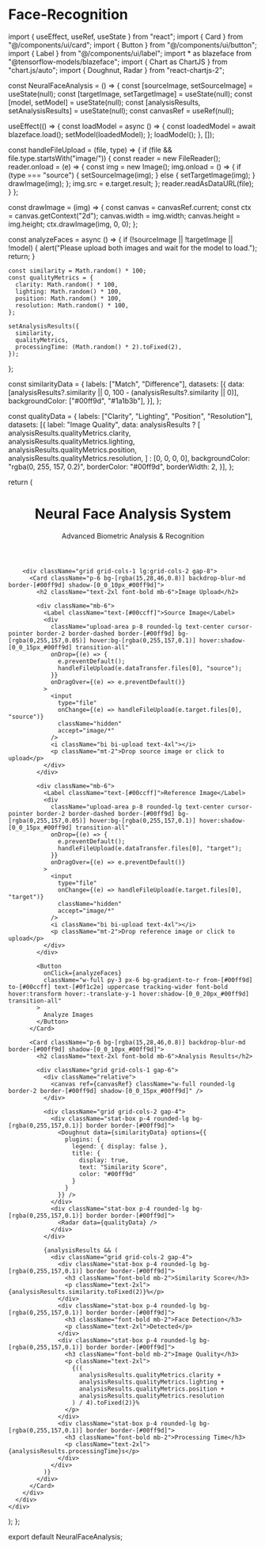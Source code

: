 # Face-Recognition
import { useEffect, useRef, useState } from "react";
import { Card } from "@/components/ui/card";
import { Button } from "@/components/ui/button";
import { Label } from "@/components/ui/label";
import * as blazeface from "@tensorflow-models/blazeface";
import { Chart as ChartJS } from "chart.js/auto";
import { Doughnut, Radar } from "react-chartjs-2";

const NeuralFaceAnalysis = () => {
  const [sourceImage, setSourceImage] = useState(null);
  const [targetImage, setTargetImage] = useState(null);
  const [model, setModel] = useState(null);
  const [analysisResults, setAnalysisResults] = useState(null);
  const canvasRef = useRef(null);

  useEffect(() => {
    const loadModel = async () => {
      const loadedModel = await blazeface.load();
      setModel(loadedModel);
    };
    loadModel();
  }, []);

  const handleFileUpload = (file, type) => {
    if (file && file.type.startsWith("image/")) {
      const reader = new FileReader();
      reader.onload = (e) => {
        const img = new Image();
        img.onload = () => {
          if (type === "source") {
            setSourceImage(img);
          } else {
            setTargetImage(img);
          }
          drawImage(img);
        };
        img.src = e.target.result;
      };
      reader.readAsDataURL(file);
    }
  };

  const drawImage = (img) => {
    const canvas = canvasRef.current;
    const ctx = canvas.getContext("2d");
    canvas.width = img.width;
    canvas.height = img.height;
    ctx.drawImage(img, 0, 0);
  };

  const analyzeFaces = async () => {
    if (!sourceImage || !targetImage || !model) {
      alert("Please upload both images and wait for the model to load.");
      return;
    }

    const similarity = Math.random() * 100;
    const qualityMetrics = {
      clarity: Math.random() * 100,
      lighting: Math.random() * 100,
      position: Math.random() * 100,
      resolution: Math.random() * 100,
    };

    setAnalysisResults({
      similarity,
      qualityMetrics,
      processingTime: (Math.random() * 2).toFixed(2),
    });
  };

  const similarityData = {
    labels: ["Match", "Difference"],
    datasets: [{
      data: [analysisResults?.similarity || 0, 100 - (analysisResults?.similarity || 0)],
      backgroundColor: ["#00ff9d", "#1a1b3b"],
    }],
  };

  const qualityData = {
    labels: ["Clarity", "Lighting", "Position", "Resolution"],
    datasets: [{
      label: "Image Quality",
      data: analysisResults ? [
        analysisResults.qualityMetrics.clarity,
        analysisResults.qualityMetrics.lighting,
        analysisResults.qualityMetrics.position,
        analysisResults.qualityMetrics.resolution,
      ] : [0, 0, 0, 0],
      backgroundColor: "rgba(0, 255, 157, 0.2)",
      borderColor: "#00ff9d",
      borderWidth: 2,
    }],
  };

  return (
    <div className="min-h-screen p-4 bg-gradient-to-br from-[#0f1c2e] to-[#1a1b3b] text-[#00ff9d] font-[Orbitron]">
      <div className="container mx-auto px-4 py-8">
        <header className="text-center mb-12">
          <h1 className="text-5xl font-bold mb-4 text-transparent bg-clip-text bg-gradient-to-r from-[#00ff9d] to-[#00ccff]">
            Neural Face Analysis System
          </h1>
          <p className="text-[#00ccff]">Advanced Biometric Analysis & Recognition</p>
        </header>

        <div className="grid grid-cols-1 lg:grid-cols-2 gap-8">
          <Card className="p-6 bg-[rgba(15,28,46,0.8)] backdrop-blur-md border-[#00ff9d] shadow-[0_0_10px_#00ff9d]">
            <h2 className="text-2xl font-bold mb-6">Image Upload</h2>
            
            <div className="mb-6">
              <Label className="text-[#00ccff]">Source Image</Label>
              <div
                className="upload-area p-8 rounded-lg text-center cursor-pointer border-2 border-dashed border-[#00ff9d] bg-[rgba(0,255,157,0.05)] hover:bg-[rgba(0,255,157,0.1)] hover:shadow-[0_0_15px_#00ff9d] transition-all"
                onDrop={(e) => {
                  e.preventDefault();
                  handleFileUpload(e.dataTransfer.files[0], "source");
                }}
                onDragOver={(e) => e.preventDefault()}
              >
                <input
                  type="file"
                  onChange={(e) => handleFileUpload(e.target.files[0], "source")}
                  className="hidden"
                  accept="image/*"
                />
                <i className="bi bi-upload text-4xl"></i>
                <p className="mt-2">Drop source image or click to upload</p>
              </div>
            </div>

            <div className="mb-6">
              <Label className="text-[#00ccff]">Reference Image</Label>
              <div
                className="upload-area p-8 rounded-lg text-center cursor-pointer border-2 border-dashed border-[#00ff9d] bg-[rgba(0,255,157,0.05)] hover:bg-[rgba(0,255,157,0.1)] hover:shadow-[0_0_15px_#00ff9d] transition-all"
                onDrop={(e) => {
                  e.preventDefault();
                  handleFileUpload(e.dataTransfer.files[0], "target");
                }}
                onDragOver={(e) => e.preventDefault()}
              >
                <input
                  type="file"
                  onChange={(e) => handleFileUpload(e.target.files[0], "target")}
                  className="hidden"
                  accept="image/*"
                />
                <i className="bi bi-upload text-4xl"></i>
                <p className="mt-2">Drop reference image or click to upload</p>
              </div>
            </div>

            <Button
              onClick={analyzeFaces}
              className="w-full py-3 px-6 bg-gradient-to-r from-[#00ff9d] to-[#00ccff] text-[#0f1c2e] uppercase tracking-wider font-bold hover:transform hover:-translate-y-1 hover:shadow-[0_0_20px_#00ff9d] transition-all"
            >
              Analyze Images
            </Button>
          </Card>

          <Card className="p-6 bg-[rgba(15,28,46,0.8)] backdrop-blur-md border-[#00ff9d] shadow-[0_0_10px_#00ff9d]">
            <h2 className="text-2xl font-bold mb-6">Analysis Results</h2>
            
            <div className="grid grid-cols-1 gap-6">
              <div className="relative">
                <canvas ref={canvasRef} className="w-full rounded-lg border-2 border-[#00ff9d] shadow-[0_0_15px_#00ff9d]" />
              </div>

              <div className="grid grid-cols-2 gap-4">
                <div className="stat-box p-4 rounded-lg bg-[rgba(0,255,157,0.1)] border border-[#00ff9d]">
                  <Doughnut data={similarityData} options={{
                    plugins: {
                      legend: { display: false },
                      title: {
                        display: true,
                        text: "Similarity Score",
                        color: "#00ff9d"
                      }
                    }
                  }} />
                </div>
                <div className="stat-box p-4 rounded-lg bg-[rgba(0,255,157,0.1)] border border-[#00ff9d]">
                  <Radar data={qualityData} />
                </div>
              </div>

              {analysisResults && (
                <div className="grid grid-cols-2 gap-4">
                  <div className="stat-box p-4 rounded-lg bg-[rgba(0,255,157,0.1)] border border-[#00ff9d]">
                    <h3 className="font-bold mb-2">Similarity Score</h3>
                    <p className="text-2xl">{analysisResults.similarity.toFixed(2)}%</p>
                  </div>
                  <div className="stat-box p-4 rounded-lg bg-[rgba(0,255,157,0.1)] border border-[#00ff9d]">
                    <h3 className="font-bold mb-2">Face Detection</h3>
                    <p className="text-2xl">Detected</p>
                  </div>
                  <div className="stat-box p-4 rounded-lg bg-[rgba(0,255,157,0.1)] border border-[#00ff9d]">
                    <h3 className="font-bold mb-2">Image Quality</h3>
                    <p className="text-2xl">
                      {((
                        analysisResults.qualityMetrics.clarity +
                        analysisResults.qualityMetrics.lighting +
                        analysisResults.qualityMetrics.position +
                        analysisResults.qualityMetrics.resolution
                      ) / 4).toFixed(2)}%
                    </p>
                  </div>
                  <div className="stat-box p-4 rounded-lg bg-[rgba(0,255,157,0.1)] border border-[#00ff9d]">
                    <h3 className="font-bold mb-2">Processing Time</h3>
                    <p className="text-2xl">{analysisResults.processingTime}s</p>
                  </div>
                </div>
              )}
            </div>
          </Card>
        </div>
      </div>
    </div>
  );
};

export default NeuralFaceAnalysis;
